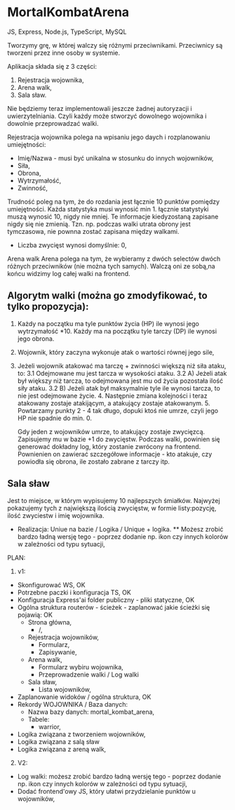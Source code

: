 # MortalKombatArena
 
JS, Express, Node.js, TypeScript, MySQL

Tworzymy grę, w której walczy się różnymi przeciwnikami.
Przeciwnicy są tworzeni przez inne osoby w systemie.

Aplikacja składa się z 3 części:
1. Rejestracja wojownika,
2. Arena walk,
3. Sala sław.

Nie będziemy teraz implementowali jeszcze żadnej autoryzacji i uwierzytelniania. Czyli każdy może stworzyć dowolnego wojownika i dowolnie przeprowadzać walki.

Rejestracja wojownika polega na wpisaniu jego daych i rozplanowaniu umiejętności:
- Imię/Nazwa - musi być unikalna w stosunku do innych wojowników,
- Siła,
- Obrona,
- Wytrzymałość,
- Zwinność,

Trudność poleg na tym, że do rozdania jest łącznie 10 punktów pomiędzy umiejętności. Każda statystyka musi wynosić min 1. łącznie statystyki muszą wynosić 10, nigdy nie mniej.
Te informacje kiedyzostaną zapisane nigdy się nie zmienią. Tzn. np. podczas walki utrata obrony jest tymczasowa, nie pownna zostać zapisana między walkami.

- Liczba zwycięst wynosi domyślnie: 0,

Arena walk
Arena polega na tym, że wybieramy z dwóch selectów dwóch różnych przeciwników (nie można tych samych). Walczą oni ze sobą,na końcu widzimy log całej walki na frontend.

Algorytm walki (można go zmodyfikować, to tylko propozycja):
----------------------
1. Każdy na początku ma tyle punktów życia (HP) ile wynosi jego wytrzymałość *10. Każdy ma na początku tyle tarczy (DP) ile wynosi jego obrona.
2. Wojownik, który zaczyna wykonuje atak o wartości równej jego sile,
3. Jeżeli wojownik atakować ma tarczę + zwinności większą niż siła ataku, to:
    3.1 Odejmowane mu jest tarcza w wysokości ataku.
   3.2 A) Jeżeli atak był większy niż tarcza, to odejmowana jest mu od życia pozostała ilość siły ataku.
   3.2 B) Jeżeli atak był maksymalnie tyle ile wynosi tarcza, to nie jest odejmowane życie.
    4. Następnie zmiana kolejności i teraz atakowany zostaje atakijącym, a atakujący zostaje atakowanym.
    5. Powtarzamy punkty 2 - 4 tak długo, dopuki ktoś nie umrze, czyli jego HP nie spadnie do min. 0.
    
    Gdy jeden z wojowników umrze, to atakujący zostaje zwycięzcą. Zapisujemy mu w bazie +1 do zwycięstw.
       Podczas walki, powinien się generować dokładny log, który zostanie zwrócony na frontend. Pownienien on zawierać szczegółowe informacje - kto atakuje, czy powiodła się obrona, ile zostało zabrane z tarczy itp.
    
Sala sław
------------------

Jest to miejsce, w którym wypisujemy 10 najlepszych śmiałków. Najwyżej pokazujemy tych z największą ilością zwycięstw, w formie listy:pozycję, ilość zwyciestw i imię wojownika.
 
* Realizacja: Uniue na bazie / Logika / Unique + logika.
** Możesz zrobić bardzo ładną wersję tego - poprzez dodanie np. ikon czy innych kolorów w zależności od typu sytuacji,

PLAN:
1. v1:
- Skonfigurować WS, OK
- Potrzebne paczki i konfiguracja TS, OK
- Konfiguracja Express'ai folder publiczny - pliki statyczne, OK
- Ogólna struktura routerów - ścieżek - zaplanować jakie ścieżki się pojawią: OK
    - Strona główna,
      - /,
    - Rejestracja wojowników,
      - Formularz,
      - Zapisywanie,
    - Arena walk,
      - Formularz wybiru wojownika,
      - Przeprowadzenie walki / Log walki
    - Sala sław,
        - Lista wojowników,
- Zaplanowanie widoków / ogólna struktura, OK
- Rekordy WOJOWNIKA / Baza danych:
    - Nazwa bazy danych: mortal_kombat_arena,
    - Tabele:
        - warrior,
- Logika związana z tworzeniem wojowników,
- Logika związana z salą sław
- Logika związana z areną walk,
    
2. V2:
- Log walki: możesz zrobić bardzo ładną wersję tego - poprzez dodanie np. ikon czy innych kolorów w zależności od typu sytuacji,
-  Dodać frontend'owy JS, który ułatwi przydzielanie punktów u wojowników,